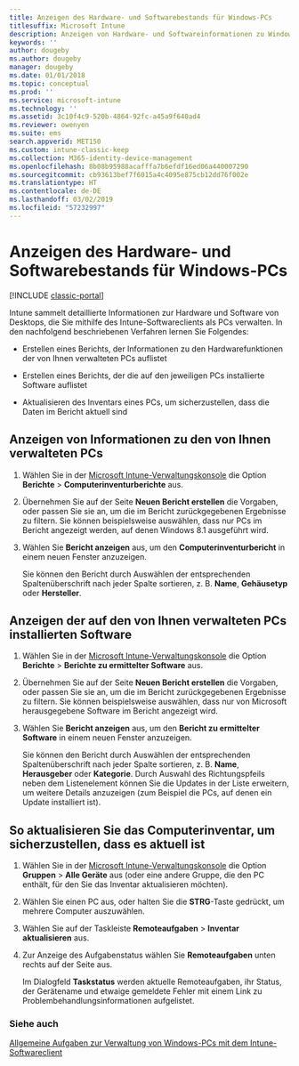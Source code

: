 ```yaml
---
title: Anzeigen des Hardware- und Softwarebestands für Windows-PCs
titlesuffix: Microsoft Intune
description: Anzeigen von Hardware- und Softwareinformationen zu Windows-Desktops, die Sie mithilfe des Intune-Softwareclients als PCs verwalten.
keywords: ''
author: dougeby
ms.author: dougeby
manager: dougeby
ms.date: 01/01/2018
ms.topic: conceptual
ms.prod: ''
ms.service: microsoft-intune
ms.technology: ''
ms.assetid: 3c10f4c9-520b-4864-92fc-a45a9f640ad4
ms.reviewer: owenyen
ms.suite: ems
search.appverid: MET150
ms.custom: intune-classic-keep
ms.collection: M365-identity-device-management
ms.openlocfilehash: 8b08b95988acafffa7b6efdf16ed06a440007290
ms.sourcegitcommit: cb93613bef7f6015a4c4095e875cb12dd76f002e
ms.translationtype: HT
ms.contentlocale: de-DE
ms.lasthandoff: 03/02/2019
ms.locfileid: "57232997"
---
```

# <a name="view-hardware-and-software-inventory-for-windows-pcs"></a>Anzeigen des Hardware- und Softwarebestands für Windows-PCs

[!INCLUDE [classic-portal](includes/classic-portal.md)]

Intune sammelt detaillierte Informationen zur Hardware und Software von Desktops, die Sie mithilfe des Intune-Softwareclients als PCs verwalten. In den nachfolgend beschriebenen Verfahren lernen Sie Folgendes:

-   Erstellen eines Berichts, der Informationen zu den Hardwarefunktionen der von Ihnen verwalteten PCs auflistet

-   Erstellen eines Berichts, der die auf den jeweiligen PCs installierte Software auflistet

-   Aktualisieren des Inventars eines PCs, um sicherzustellen, dass die Daten im Bericht aktuell sind

## <a name="to-display-information-about-pcs-you-manage"></a>Anzeigen von Informationen zu den von Ihnen verwalteten PCs

1.  Wählen Sie in der [Microsoft Intune-Verwaltungskonsole](https://manage.microsoft.com/) die Option **Berichte** &gt; **Computerinventurberichte** aus.

2.  Übernehmen Sie auf der Seite **Neuen Bericht erstellen** die Vorgaben, oder passen Sie sie an, um die im Bericht zurückgegebenen Ergebnisse zu filtern. Sie können beispielsweise auswählen, dass nur PCs im Bericht angezeigt werden, auf denen Windows 8.1 ausgeführt wird.

3.  Wählen Sie **Bericht anzeigen** aus, um den **Computerinventurbericht** in einem neuen Fenster anzuzeigen.

    Sie können den Bericht durch Auswählen der entsprechenden Spaltenüberschrift nach jeder Spalte sortieren, z. B. **Name**, **Gehäusetyp** oder **Hersteller**.

## <a name="to-display-software-installed-on-pcs-you-manage"></a>Anzeigen der auf den von Ihnen verwalteten PCs installierten Software

1.  Wählen Sie in der [Microsoft Intune-Verwaltungskonsole](https://manage.microsoft.com/) die Option **Berichte** &gt; **Berichte zu ermittelter Software** aus.

2.  Übernehmen Sie auf der Seite **Neuen Bericht erstellen** die Vorgaben, oder passen Sie sie an, um die im Bericht zurückgegebenen Ergebnisse zu filtern. Sie können beispielsweise auswählen, dass nur von Microsoft herausgegebene Software im Bericht angezeigt wird.

3.  Wählen Sie **Bericht anzeigen** aus, um den **Bericht zu ermittelter Software** in einem neuen Fenster anzuzeigen.

    Sie können den Bericht durch Auswählen der entsprechenden Spaltenüberschrift nach jeder Spalte sortieren, z. B. **Name**, **Herausgeber** oder **Kategorie**. Durch Auswahl des Richtungspfeils neben dem Listenelement können Sie die Updates in der Liste erweitern, um weitere Details anzuzeigen (zum Beispiel die PCs, auf denen ein Update installiert ist).

## <a name="to-refresh-computer-inventory-to-ensure-it-is-current"></a>So aktualisieren Sie das Computerinventar, um sicherzustellen, dass es aktuell ist

1.  Wählen Sie in der [Microsoft Intune-Verwaltungskonsole](https://manage.microsoft.com/) die Option **Gruppen** &gt; **Alle Geräte** aus (oder eine andere Gruppe, die den PC enthält, für den Sie das Inventar aktualisieren möchten).

2.  Wählen Sie einen PC aus, oder halten Sie die **STRG**-Taste gedrückt, um mehrere Computer auszuwählen.

3.  Wählen Sie auf der Taskleiste **Remoteaufgaben** &gt; **Inventar aktualisieren** aus.

4.  Zur Anzeige des Aufgabenstatus wählen Sie **Remoteaufgaben** unten rechts auf der Seite aus.

    Im Dialogfeld **Taskstatus** werden aktuelle Remoteaufgaben, ihr Status, der Gerätename und etwaige gemeldete Fehler mit einem Link zu Problembehandlungsinformationen aufgelistet.

### <a name="see-also"></a>Siehe auch

[Allgemeine Aufgaben zur Verwaltung von Windows-PCs mit dem Intune-Softwareclient](common-windows-pc-management-tasks-with-the-microsoft-intune-computer-client.md)
